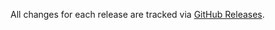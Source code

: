 All changes for each release are tracked via [GitHub Releases](https://github.com/eclipse-zenoh/zenoh-cpp/releases).
